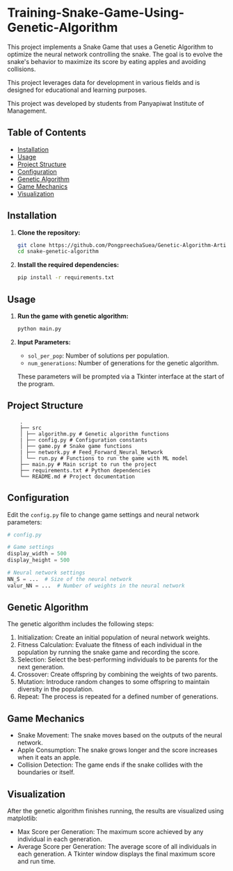 # Training-Snake-Game-Using-Genetic-Algorithm

This project implements a Snake Game that uses a Genetic Algorithm to optimize the neural network controlling the snake. The goal is to evolve the snake's behavior to maximize its score by eating apples and avoiding collisions.

This project leverages data for development in various fields and is designed for educational and learning purposes.

This project was developed by students from Panyapiwat Institute of Management.

## Table of Contents
- [Installation](#installation)
- [Usage](#usage)
- [Project Structure](#project-structure)
- [Configuration](#configuration)
- [Genetic Algorithm](#genetic-algorithm)
- [Game Mechanics](#game-mechanics)
- [Visualization](#visualization)

## Installation

1. **Clone the repository:**
    ```sh
    git clone https://github.com/PongpreechaSuea/Genetic-Algorithm-Artificial-Neural-Networks.git
    cd snake-genetic-algorithm
    ```

2. **Install the required dependencies:**
    ```sh
    pip install -r requirements.txt
    ```

## Usage

1. **Run the game with genetic algorithm:**
    ```sh
    python main.py
    ```

2. **Input Parameters:**
    - `sol_per_pop`: Number of solutions per population.
    - `num_generations`: Number of generations for the genetic algorithm.

    These parameters will be prompted via a Tkinter interface at the start of the program.

## Project Structure

```
    .
    ├── src
    │ ├── algorithm.py # Genetic algorithm functions
    | ├── config.py # Configuration constants
    │ ├── game.py # Snake game functions
    | ├── network.py # Feed_Forward_Neural_Network 
    │ └── run.py # Functions to run the game with ML model
    ├── main.py # Main script to run the project
    ├── requirements.txt # Python dependencies
    └── README.md # Project documentation
```

## Configuration

Edit the `config.py` file to change game settings and neural network parameters:

```python
# config.py

# Game settings
display_width = 500
display_height = 500

# Neural network settings
NN_S = ...  # Size of the neural network
valur_NN = ...  # Number of weights in the neural network
```

## Genetic Algorithm
The genetic algorithm includes the following steps:

1. Initialization: Create an initial population of neural network weights.
2. Fitness Calculation: Evaluate the fitness of each individual in the population by running the snake game and recording the score.
3. Selection: Select the best-performing individuals to be parents for the next generation.
4. Crossover: Create offspring by combining the weights of two parents.
5. Mutation: Introduce random changes to some offspring to maintain diversity in the population.
6. Repeat: The process is repeated for a defined number of generations.


## Game Mechanics
- Snake Movement: The snake moves based on the outputs of the neural network.
- Apple Consumption: The snake grows longer and the score increases when it eats an apple.
- Collision Detection: The game ends if the snake collides with the boundaries or itself.

## Visualization
After the genetic algorithm finishes running, the results are visualized using matplotlib:

- Max Score per Generation: The maximum score achieved by any individual in each generation.
- Average Score per Generation: The average score of all individuals in each generation.
A Tkinter window displays the final maximum score and run time.
